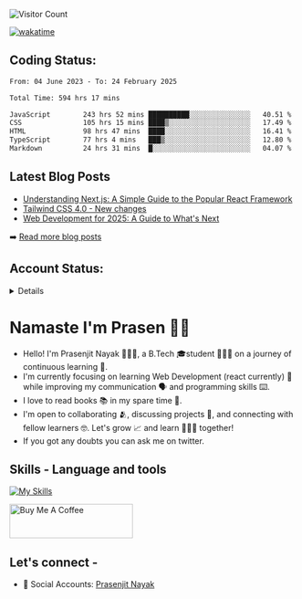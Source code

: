 <div>

![Visitor Count](https://profile-counter.glitch.me/StarKnightt/count.svg)



[![wakatime](https://wakatime.com/badge/user/d27d27da-dc32-4c1b-a703-f654f4050105.svg)](https://wakatime.com/@d27d27da-dc32-4c1b-a703-f654f405010)

</div>  

## Coding Status: 
<!--START_SECTION:waka-->

```txt
From: 04 June 2023 - To: 24 February 2025

Total Time: 594 hrs 17 mins

JavaScript        243 hrs 52 mins ██████████░░░░░░░░░░░░░░░   40.51 %
CSS               105 hrs 15 mins ████▒░░░░░░░░░░░░░░░░░░░░   17.49 %
HTML              98 hrs 47 mins  ████░░░░░░░░░░░░░░░░░░░░░   16.41 %
TypeScript        77 hrs 4 mins   ███▒░░░░░░░░░░░░░░░░░░░░░   12.80 %
Markdown          24 hrs 31 mins  █░░░░░░░░░░░░░░░░░░░░░░░░   04.07 %
```

<!--END_SECTION:waka-->

## Latest Blog Posts
<!-- BLOG-POSTS:START -->
- [Understanding Next.js: A Simple Guide to the Popular React Framework](https://github.com/StarKnightt/prasendev/blog/next-js-workflow)
- [Tailwind CSS 4.0 - New changes](https://github.com/StarKnightt/prasendev/blog/tailwindcss-4.0)
- [Web Development for 2025: A Guide to What's Next](https://github.com/StarKnightt/prasendev/blog/web-development-2025)

➡️ [Read more blog posts](https://prasen.dev/blog)
<!-- BLOG-POSTS:END -->

## Account Status:
<details>
  
[![StarKnightt's GitHub | Stats](https://stats.quira.sh/StarKnightt/github?theme=dark)](https://quira.sh?utm_source=widgets&utm_campaign=StarKnightt)

</details>

# Namaste I'm Prasen 🙏🏻

- Hello! I'm Prasenjit Nayak 👨🏻‍💻, a B.Tech 🎓student 👨🏻‍🎓 on a journey of continuous learning 📑.
- I'm currently focusing on learning Web Development (react currently) 🍵 while improving my communication 🗣️ and programming skills ⌨️. 
- I love to read books 📚 in my spare time 🪹.
- I'm open to collaborating 🫂, discussing projects 📒, and connecting with fellow learners 🤓. Let's grow 📈 and learn 🙎🏻‍♂️ together!
- If you got any doubts you can ask me on twitter.

## Skills - Language and tools
[![My Skills](https://skillicons.dev/icons?i=react,html,css,javascript,nodejs,expressjs,mongo,typescript,next,tailwind,pug,git,github,vscode,linux,discord&theme=light)](https://skillicons.dev)
<!--social stats -->

<a href="https://www.buymeacoffee.com/prasen" target="_blank"><img src="https://cdn.buymeacoffee.com/buttons/v2/default-yellow.png" alt="Buy Me A Coffee" style="height: 60px !important;width: 216px !important;" ></a>

## Let's connect -
- 💼 Social Accounts: [Prasenjit Nayak](https://prasen.dev) <br>

<!-- End of the README files :) --!>
